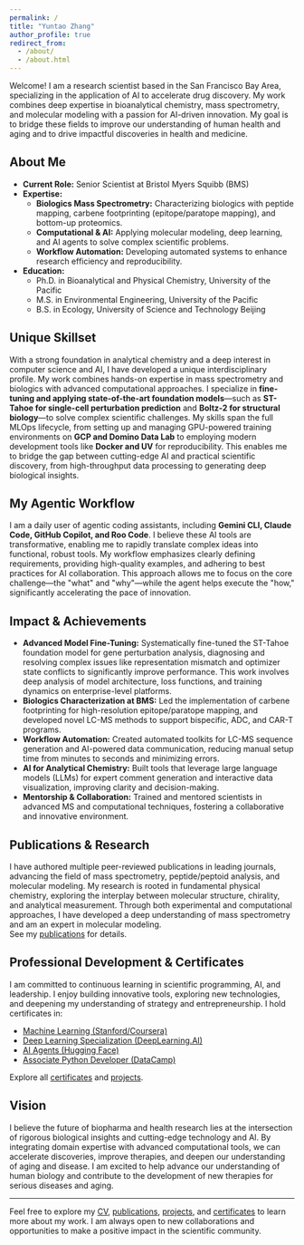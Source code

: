 ```yaml
---
permalink: /
title: "Yuntao Zhang"
author_profile: true
redirect_from: 
  - /about/
  - /about.html
---
```


Welcome! I am a research scientist based in the San Francisco Bay Area, specializing in the application of AI to accelerate drug discovery. My work combines deep expertise in bioanalytical chemistry, mass spectrometry, and molecular modeling with a passion for AI-driven innovation. My goal is to bridge these fields to improve our understanding of human health and aging and to drive impactful discoveries in health and medicine.

## About Me

- **Current Role:** Senior Scientist at Bristol Myers Squibb (BMS)
- **Expertise:**
  - **Biologics Mass Spectrometry:** Characterizing biologics with peptide mapping, carbene footprinting (epitope/paratope mapping), and bottom-up proteomics.
  - **Computational & AI:** Applying molecular modeling, deep learning, and AI agents to solve complex scientific problems.
  - **Workflow Automation:** Developing automated systems to enhance research efficiency and reproducibility.
- **Education:**
  - Ph.D. in Bioanalytical and Physical Chemistry, University of the Pacific
  - M.S. in Environmental Engineering, University of the Pacific
  - B.S. in Ecology, University of Science and Technology Beijing

## Unique Skillset

  With a strong foundation in analytical chemistry and a deep interest in computer science and AI, I have developed a unique interdisciplinary profile. My work combines hands-on expertise in mass spectrometry and biologics with advanced computational approaches. I specialize in **fine-tuning and applying state-of-the-art foundation models**—such as **ST-Tahoe for single-cell perturbation prediction** and **Boltz-2 for structural biology**—to solve complex scientific challenges. My skills span the full MLOps lifecycle, from setting up and managing GPU-powered training environments on **GCP and Domino Data Lab** to employing modern development tools like **Docker and UV** for reproducibility. This enables me to bridge the gap between cutting-edge AI and practical scientific discovery, from high-throughput data processing to generating deep biological insights.

## My Agentic Workflow

I am a daily user of agentic coding assistants, including **Gemini CLI, Claude Code, GitHub Copilot, and Roo Code**. I believe these AI tools are transformative, enabling me to rapidly translate complex ideas into functional, robust tools. My workflow emphasizes clearly defining requirements, providing high-quality examples, and adhering to best practices for AI collaboration. This approach allows me to focus on the core challenge—the "what" and "why"—while the agent helps execute the "how," significantly accelerating the pace of innovation.

## Impact & Achievements

- **Advanced Model Fine-Tuning:** Systematically fine-tuned the ST-Tahoe foundation model for gene perturbation analysis, diagnosing and resolving complex issues like representation mismatch and optimizer state conflicts to significantly improve performance. This work involves deep analysis of model architecture, loss functions, and training dynamics on enterprise-level platforms.
- **Biologics Characterization at BMS:** Led the implementation of carbene footprinting for high-resolution epitope/paratope mapping, and developed novel LC-MS methods to support bispecific, ADC, and CAR-T programs.
- **Workflow Automation:** Created automated toolkits for LC-MS sequence generation and AI-powered data communication, reducing manual setup time from minutes to seconds and minimizing errors.
- **AI for Analytical Chemistry:** Built tools that leverage large language models (LLMs) for expert comment generation and interactive data visualization, improving clarity and decision-making.
- **Mentorship & Collaboration:** Trained and mentored scientists in advanced MS and computational techniques, fostering a collaborative and innovative environment.

## Publications & Research

I have authored multiple peer-reviewed publications in leading journals, advancing the field of mass spectrometry, peptide/peptoid analysis, and molecular modeling. My research is rooted in fundamental physical chemistry, exploring the interplay between molecular structure, chirality, and analytical measurement. Through both experimental and computational approaches, I have developed a deep understanding of mass spectrometry and am an expert in molecular modeling.  
See my [publications](/publications/) for details.

## Professional Development & Certificates

I am committed to continuous learning in scientific programming, AI, and leadership. I enjoy building innovative tools, exploring new technologies, and deepening my understanding of strategy and entrepreneurship. I hold certificates in:
- [Machine Learning (Stanford/Coursera)](/certificates/machine-learning-stanfordonline-coursera-2024/)
- [Deep Learning Specialization (DeepLearning.AI)](/certificates/deep-learning-specialization-deeplearningai-coursera-2024/)
- [AI Agents (Hugging Face)](/certificates/agents-course-huggingface-2025/)
- [Associate Python Developer (DataCamp)](/certificates/associate-python-developer-datacamp-2024/)

Explore all [certificates](/certificates/) and [projects](/#projects).

## Vision

I believe the future of biopharma and health research lies at the intersection of rigorous biological insights and cutting-edge technology and AI. By integrating domain expertise with advanced computational tools, we can accelerate discoveries, improve therapies, and deepen our understanding of aging and disease. I am excited to help advance our understanding of human biology and contribute to the development of new therapies for serious diseases and aging.

---

Feel free to explore my [CV](/cv/), [publications](/publications/), [projects](/#projects), and [certificates](/certificates/) to learn more about my work. I am always open to new collaborations and opportunities to make a positive impact in the scientific community.


